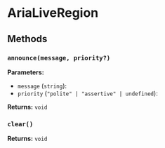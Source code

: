 # AriaLiveRegion

## Methods

### `announce(message, priority?)`

**Parameters:**

- `message` (`string`): 
- `priority` (`"polite" | "assertive" | undefined`): 

**Returns:** `void`

### `clear()`

**Returns:** `void`

